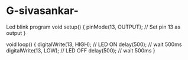 # G-sivasankar-
Led blink program 
void setup() {
  pinMode(13, OUTPUT);   // Set pin 13 as output
}

void loop() {
  digitalWrite(13, HIGH); // LED ON
  delay(500);             // wait 500ms
  digitalWrite(13, LOW);  // LED OFF
  delay(500);             // wait 500ms
}
